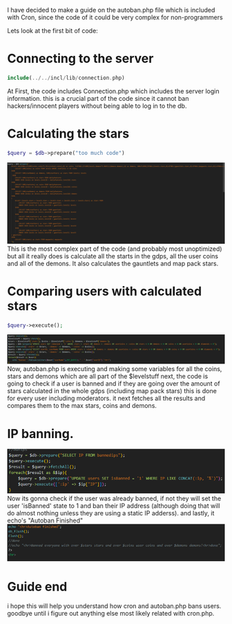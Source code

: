 I have decided to make a guide on the autoban.php file which is included with Cron, since the code of it could be very complex for non-programmers

Lets look at the first bit of code:
# Connecting to the server
```php
include(../../incl/lib/connection.php)
```
At First, the code includes Connection.php which includes the server login information. this is a crucial part of the code since it cannot ban hackers/innocent players without being able to log in to the db.
# Calculating the stars
```php
$query = $db->prepare("too much code")
```
![Full Code](../.gitbook/assets/db-prepare.png)
This is the most complex part of the code (and probably most unoptimized)
but all it really does is calculate all the starts in the gdps, all the user coins and all of the demons. It also calculates the gauntlets and map pack stars.
# Comparing users with calculated stars
```php
$query->execute();
```
![Full](../.gitbook/assets/query-execute.png)
Now, autoban.php is executing and making some variables for all the coins, stars and demons which are all part of the $levelstuff
next, the code is going to check if a user is banned and if they are going over the amount of stars calculated in the whole gdps (including map pack stars)
this is done for every user including moderators.
it next fetches all the results and compares them to the max stars, coins and demons.

# IP banning.
![](../.gitbook/assets/banips.png)
Now its gonna check if the user was already banned, if not they will set the user 'isBanned' state to 1 and ban their IP address (although doing that will do almost nothing unless they are using a static IP adderss).
and lastly, it echo's "Autoban Finished"
![](../.gitbook/assets/Autoban-finished.png)
# Guide end
i hope this will help you understand how cron and autoban.php bans users. goodbye until i figure out anything else most likely related with cron.php. 